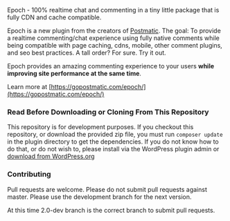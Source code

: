 Epoch - 100% realtime chat and commenting in a tiny little package that is fully CDN and cache compatible.

Epoch is a new plugin from the creators of [Postmatic](http://gopostmatic.com). The goal: To provide a realtime commenting/chat experience using fully native comments while being compatible with page caching, cdns, mobile, other comment plugins, and seo best practices. A tall order? For sure. Try it out.

Epoch provides an amazing commenting experience to your users **while improving site performance at the same time**.

Learn more at [https://gopostmatic.com/epoch/](https://gopostmatic.com/epoch/)

### Read Before Downloading or Cloning From This Repository
This repository is for development purposes. If you checkout this repository, or download the provided zip file, you must run `composer update` in the plugin directory to get the dependencies. If you do not know how to do that, or do not wish to, please install via the WordPress plugin admin or [download from WordPress.org](https://wordpress.org/plugins/epoch/)


### Contributing
Pull requests are welcome. Please do not submit pull requests against master. Please use the development branch for the next version.

At this time 2.0-dev branch is the correct branch to submit pull requests. 
